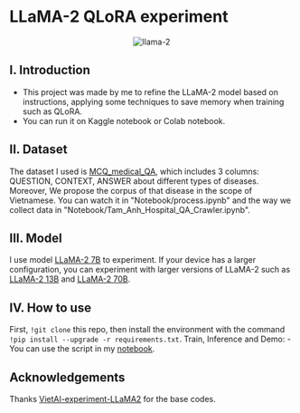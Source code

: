 # LLaMA-2 QLoRA experiment
<p align="center">
  <img src="https://github.com/longday1102/VietAI-experiment-LLaMA2/assets/121651344/11695528-b3fb-4ea6-814e-7d2a91843cf7" alt="llama-2">
</p>


## I. Introduction
- This project was made by me to refine the LLaMA-2 model based on instructions, applying some techniques to save memory when training such as QLoRA.                                      
- You can run it on Kaggle notebook or Colab notebook.


## II. Dataset
The dataset I used is [MCQ_medical_QA](https://drive.google.com/drive/folders/1o-IOR2tqmhd9lkIW8EEuhqAEUErCPYqS?usp=drive_link), which includes 3 columns: QUESTION, CONTEXT, ANSWER about different types of diseases. Moreover, We propose the corpus of that disease in the scope of Vietnamese. You can watch it in "Notebook/process.ipynb" and the way we collect data in "Notebook/Tam_Anh_Hospital_QA_Crawler.ipynb".


## III. Model
I use model [LLaMA-2 7B](https://huggingface.co/meta-llama/Llama-2-7b-hf) to experiment. If your device has a larger configuration, you can experiment with larger versions of LLaMA-2 such as [LLaMA-2 13B](https://huggingface.co/meta-llama/Llama-2-13b-hf) and [LLaMA-2 70B](https://huggingface.co/meta-llama/Llama-2-70b-hf).


## IV. How to use
First, `!git clone` this repo, then install the environment with the command `!pip install --upgrade -r requirements.txt`.
Train, Inference and Demo:
    - You can use the script in my [notebook](https://github.com/ThanhCong19/Chatbot_Medical/tree/dev/Notebook). 

## Acknowledgements
Thanks [VietAI-experiment-LLaMA2](https://github.com/longday1102/VietAI-experiment-LLaMA2) for the base codes.



      
